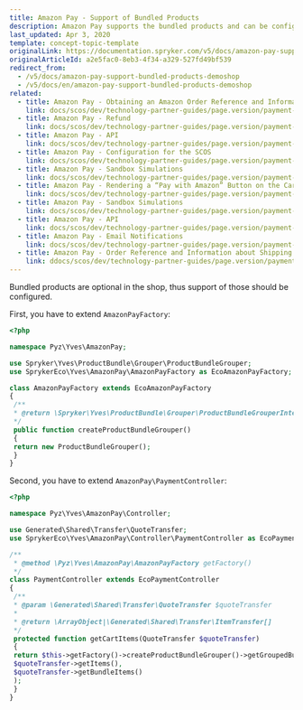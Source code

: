 ```yaml
---
title: Amazon Pay - Support of Bundled Products
description: Amazon Pay supports the bundled products and can be configured in the Spryker shop.
last_updated: Apr 3, 2020
template: concept-topic-template
originalLink: https://documentation.spryker.com/v5/docs/amazon-pay-support-bundled-products-demoshop
originalArticleId: a2e5fac0-8eb3-4f34-a329-527fd49bf539
redirect_from:
  - /v5/docs/amazon-pay-support-bundled-products-demoshop
  - /v5/docs/en/amazon-pay-support-bundled-products-demoshop
related:
  - title: Amazon Pay - Obtaining an Amazon Order Reference and Information About Shipping Addresses
    link: docs/scos/dev/technology-partner-guides/page.version/payment-partners/amazon-pay/scos-integration/amazon-pay-obtaining-an-amazon-order-reference-and-information-about-shipping-addresses.html
  - title: Amazon Pay - Refund
    link: docs/scos/dev/technology-partner-guides/page.version/payment-partners/amazon-pay/legacy-demoshop-integration/amazon-pay-refund.html
  - title: Amazon Pay - API
    link: docs/scos/dev/technology-partner-guides/page.version/payment-partners/amazon-pay/scos-integration/amazon-pay-api.html
  - title: Amazon Pay - Configuration for the SCOS
    link: docs/scos/dev/technology-partner-guides/page.version/payment-partners/amazon-pay/scos-integration/amazon-pay-configuration-for-the-scos.html
  - title: Amazon Pay - Sandbox Simulations
    link: docs/scos/dev/technology-partner-guides/page.version/payment-partners/amazon-pay/legacy-demoshop-integration/amazon-pay-sandbox-simulations.html
  - title: Amazon Pay - Rendering a “Pay with Amazon” Button on the Cart Page
    link: docs/scos/dev/technology-partner-guides/page.version/payment-partners/amazon-pay/legacy-demoshop-integration/amazon-pay-rendering-a-pay-with-amazon-button-on-the-cart-page.html
  - title: Amazon Pay - Sandbox Simulations
    link: docs/scos/dev/technology-partner-guides/page.version/payment-partners/amazon-pay/scos-integration/amazon-pay-sandbox-simulations.html
  - title: Amazon Pay - API
    link: docs/scos/dev/technology-partner-guides/page.version/payment-partners/amazon-pay/legacy-demoshop-integration/amazon-pay-api.html
  - title: Amazon Pay - Email Notifications
    link: docs/scos/dev/technology-partner-guides/page.version/payment-partners/amazon-pay/legacy-demoshop-integration/amazon-pay-email-notifications.html
  - title: Amazon Pay - Order Reference and Information about Shipping Addresses
    link: ddocs/scos/dev/technology-partner-guides/page.version/payment-partners/amazon-pay/legacy-demoshop-integration/amazon-pay-order-reference-and-information-about-shipping-addresses.html
---
```


Bundled products are optional in the shop, thus support of those should be configured.

First, you have to extend `AmazonPayFactory`:

```php
<?php

namespace Pyz\Yves\AmazonPay;

use Spryker\Yves\ProductBundle\Grouper\ProductBundleGrouper;
use SprykerEco\Yves\AmazonPay\AmazonPayFactory as EcoAmazonPayFactory;

class AmazonPayFactory extends EcoAmazonPayFactory
{
 /**
 * @return \Spryker\Yves\ProductBundle\Grouper\ProductBundleGrouperInterface
 */
 public function createProductBundleGrouper()
 {
 return new ProductBundleGrouper();
 }
}
```

Second, you have to extend `AmazonPay\PaymentController`:

```php
<?php

namespace Pyz\Yves\AmazonPay\Controller;

use Generated\Shared\Transfer\QuoteTransfer;
use SprykerEco\Yves\AmazonPay\Controller\PaymentController as EcoPaymentController;

/**
 * @method \Pyz\Yves\AmazonPay\AmazonPayFactory getFactory()
 */
class PaymentController extends EcoPaymentController
{
 /**
 * @param \Generated\Shared\Transfer\QuoteTransfer $quoteTransfer
 *
 * @return \ArrayObject|\Generated\Shared\Transfer\ItemTransfer[]
 */
 protected function getCartItems(QuoteTransfer $quoteTransfer)
 {
 return $this->getFactory()->createProductBundleGrouper()->getGroupedBundleItems(
 $quoteTransfer->getItems(),
 $quoteTransfer->getBundleItems()
 );
 }
}
```
